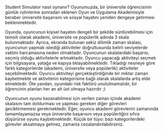 
Student Simulator nasıl oynanır?
Oyunumuzda, bir üniversite öğrencisinin günlük rutinlerine sonradan eklenen Oyun ve Uygulama Akademisiyle beraber üniversite başarısını ve sosyal hayatını yeniden dengeye getirmesi beklenmektedir.

Oyunda, oyuncunun kişisel hayatını dengeli bir şekilde sürdürebilmesi için temsili olarak akademi, üniversite ve popülerlik adında 3 skala bulunmaktadır. Ayrıca, ekranda bulunan sekiz dilimlik zaman skalası, oyuncunun yapmak istediği aktiviteler doğrultusunda belirli seviyelerde vaktini harcamasına neden olmaktadır. Oyuncunun skalalardaki başarısı, seçmiş olduğu aktivitelerle artmaktadır. Oyuncu yapacağı aktiviteyi seçmek için bilgisayara, yatağa ve kapıya tıklayabilmektedir. Tıkladığı nesneye göre farklı kategorilerde (akademi, üniversite veya popülerlik) aktiviteler seçebilmektedir. Oyuncu aktiviteyi gerçekleştirdiğinde bir miktar zaman kaybetmekte ve aktivitenin kategorisine bağlı olarak skalalarda artış elde etmektedir. Öte yandan, oyundaki risk faktörü unutulmamalıdır, bir öğrencinin planları her an alt üst olmaya hazırdır ;)

Oyuncunun oyunu kazanabilmesi için verilen zaman içinde akademi skalasını tam doldurması ve yapması gereken diğer görevleri geciktirmemesi gerekmektedir. Eğer, oyuncu akademi görevlerini zamanında tamamlayamazsa veya üniversite başarısını veya popülerliğini sıfıra düşürürse oyunu kaybetmektedir. Küçük bir tüyo: bazı kategorilerdeki görevler aksatmaya gelmez, zamanla cezalandırılabilirsiniz.

